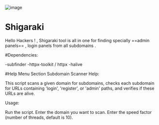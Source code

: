 ![image](https://github.com/ANANTANADAPARA/Shigaraki/assets/131572814/4155a5a5-00f3-47e0-a5b0-34b48309fc63)



# Shigaraki
Hello Hackers ! , Shigaraki tool is all in one for finding specially ==admin panels== , login panels from  all subdomains .


#Dependencies:

-subfinder
-httpx-toolkit / httpx 
-halive

#Help Menu Section
Subdomain Scanner Help:

This script scans a given domain for subdomains, checks each subdomain for URLs containing 'login', 'register', or 'admin' paths, and verifies if these URLs are alive.

Usage:

Run the script.
Enter the domain you want to scan.
Enter the speed factor (number of threads, default is 10).
